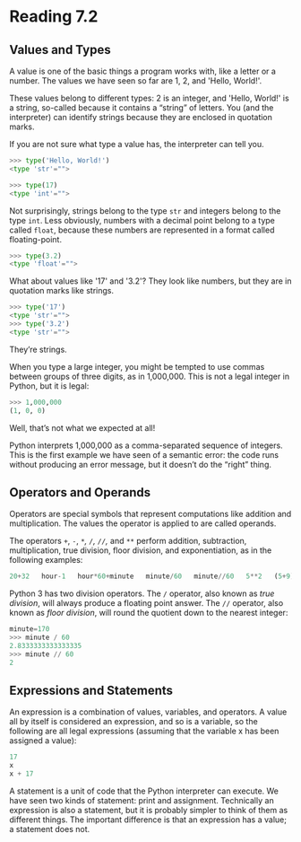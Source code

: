 # Reading 7.2

## Values and Types

A value is one of the basic things a program works with, like a letter or a number. The values we have seen so far are 1, 2, and 'Hello, World!'.

These values belong to different types: 2 is an integer, and 'Hello, World!' is a string, so-called because it contains a “string” of letters. You (and the interpreter) can identify strings because they are enclosed in quotation marks.

If you are not sure what type a value has, the interpreter can tell you.

```python
>>> type('Hello, World!')
<type 'str'="">

>>> type(17)
<type 'int'="">
```

Not surprisingly, strings belong to the type `str` and integers belong to the type `int`. Less obviously, numbers with a decimal point belong to a type called `float`, because these numbers are represented in a format called floating-point.

```python
>>> type(3.2)
<type 'float'="">
```

What about values like '17' and '3.2'? They look like numbers, but they are in quotation marks like strings.

```python
>>> type('17')
<type 'str'="">
>>> type('3.2')
<type 'str'="">
```

They’re strings.

When you type a large integer, you might be tempted to use commas between groups of three digits, as in 1,000,000. This is not a legal integer in Python, but it is legal:

```python
>>> 1,000,000
(1, 0, 0)
```

Well, that’s not what we expected at all!

Python interprets 1,000,000 as a comma-separated sequence of integers. This is the first example we have seen of a semantic error: the code runs without producing an error message, but it doesn’t do the “right” thing.

## Operators and Operands

Operators are special symbols that represent computations like addition and multiplication. The values the operator is applied to are called operands.

The operators `+`, `-`, `*`_, `/`, `//`,_ and `**` perform addition, subtraction, multiplication, true division, floor division, and exponentiation, as in the following examples:

```python
20+32   hour-1   hour*60+minute   minute/60   minute//60   5**2   (5+9)*(15-7)
```

Python 3 has two division operators. The `/` operator, also known as _true division_, will always produce a floating point answer. The `//` operator, also known as _floor division_, will round the quotient down to the nearest integer:

```python
minute=170
>>> minute / 60
2.8333333333333335
>>> minute // 60
2
```

## Expressions and Statements

An expression is a combination of values, variables, and operators. A value all by itself is considered an expression, and so is a variable, so the following are all legal expressions (assuming that the variable x has been assigned a value):

```python
17
x
x + 17
```

A statement is a unit of code that the Python interpreter can execute. We have seen two kinds of statement: print and assignment. Technically an expression is also a statement, but it is probably simpler to think of them as different things. The important difference is that an expression has a value; a statement does not.

